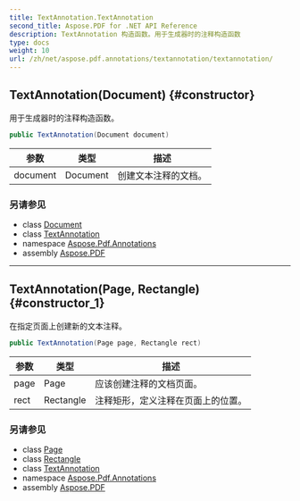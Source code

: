 ```yaml
---
title: TextAnnotation.TextAnnotation
second_title: Aspose.PDF for .NET API Reference
description: TextAnnotation 构造函数。用于生成器时的注释构造函数
type: docs
weight: 10
url: /zh/net/aspose.pdf.annotations/textannotation/textannotation/
---
```

## TextAnnotation(Document) {#constructor}

用于生成器时的注释构造函数。

```csharp
public TextAnnotation(Document document)
```

| 参数 | 类型 | 描述 |
| --- | --- | --- |
| document | Document | 创建文本注释的文档。 |

### 另请参见

* class [Document](../../../aspose.pdf/document/)
* class [TextAnnotation](../)
* namespace [Aspose.Pdf.Annotations](../../../aspose.pdf.annotations/)
* assembly [Aspose.PDF](../../../)

---

## TextAnnotation(Page, Rectangle) {#constructor_1}

在指定页面上创建新的文本注释。

```csharp
public TextAnnotation(Page page, Rectangle rect)
```

| 参数 | 类型 | 描述 |
| --- | --- | --- |
| page | Page | 应该创建注释的文档页面。 |
| rect | Rectangle | 注释矩形，定义注释在页面上的位置。 |

### 另请参见

* class [Page](../../../aspose.pdf/page/)
* class [Rectangle](../../../aspose.pdf/rectangle/)
* class [TextAnnotation](../)
* namespace [Aspose.Pdf.Annotations](../../../aspose.pdf.annotations/)
* assembly [Aspose.PDF](../../../)